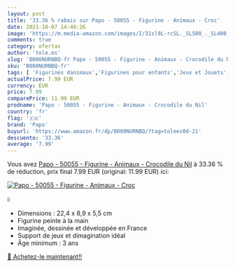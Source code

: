 ```yaml
---
layout: post
title: '33.36 % rabais sur Papo - 50055 - Figurine - Animaux - Croc'
date: 2021-10-07 14:40:26
image: 'https://m.media-amazon.com/images/I/31sl9L-rcSL._SL500_._SL400_.jpg'
comments: true
category: ofertas
author: 'tole.es'
slug: 'B000NURNBQ-fr Papo - 50055 - Figurine - Animaux - Crocodile du Nil'
sku: 'B000NURNBQ-fr'
tags: [ 'Figurines danimaux','Figurines pour enfants','Jeux et Jouets','Jeux et jouets','papo', ]
actualPrice: 7.99 EUR
currency: EUR
price: 7.99
comparePrice: 11.99 EUR
prodname: 'Papo - 50055 - Figurine - Animaux - Crocodile du Nil'
country: 'fr'
flag: '🇫🇷'
brand: 'Papo'
buyurl: 'https://www.amazon.fr/dp/B000NURNBQ/?tag=tolees0d-21'
descuento: '33.36'
average: '7.99'
---
```


Vous avez [Papo - 50055 - Figurine - Animaux - Crocodile du Nil](https://www.amazon.fr/dp/B000NURNBQ/?tag=tolees0d-21)  à  33.36 % de réduction, prix final  7.99 EUR (original: 11.99 EUR) ici:

[![Papo - 50055 - Figurine - Animaux - Croc](https://m.media-amazon.com/images/I/31sl9L-rcSL._SL500_._SL400_.jpg)](https://www.amazon.fr/dp/B000NURNBQ/?tag=tolees0d-21)

ℹ️:

- Dimensions : 22,4 x 8,9 x 5,5 cm
- Figurine peinte à la main
- Imaginée, dessinée et développée en France
- Support de jeux et dimagination idéal
- Âge minimum : 3 ans

[🛒 Achetez-le maintenant!!](https://www.amazon.fr/dp/B000NURNBQ/?tag=tolees0d-21)
